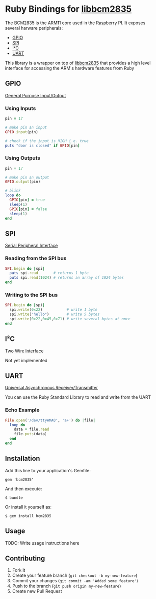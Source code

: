 # Ruby Bindings for [libbcm2835](http://www.open.com.au/mikem/bcm2835/)

The BCM2835 is the ARM11 core used in the Raspberry PI. It exposes several harware peripherals:

- [GPIO](#gpio)
- [SPI](#spi)
- [I²C](#i%C2%B2c)
- [UART](#uart)

This library is a wrapper on top of [libbcm2835](http://www.open.com.au/mikem/bcm2835/) that provides a high level interface for accessing the ARM's hardware features from Ruby

## GPIO 

[General Purpose Input/Output](http://en.wikipedia.org/wiki/GPIO) 

### Using Inputs
```ruby
pin = 17

# make pin an input
GPIO.input(pin)

# check if the input is HIGH i.e. true
puts "door is closed" if GPIO[pin]
```

### Using Outputs
```ruby
pin = 17

# make pin an output
GPIO.output(pin)

# blink
loop do
  GPIO[pin] = true
  sleep(1)
  GPIO[pin] = false
  sleep(1)
end
```
## SPI

[Serial Peripheral Interface](http://en.wikipedia.org/wiki/Serial_Peripheral_Interface_Bus)

### Reading from the SPI bus
```ruby
SPI.begin do |spi| 
  puts spi.read       # returns 1 byte
  puts spi.read(1024) # returns an array of 1024 bytes 
end
```

### Writing to the SPI bus
```ruby
SPI.begin do |spi| 
  spi.write(0x22)           # write 1 byte
  spi.write("hello")        # write 5 bytes
  spi.write(0x22,0x45,0x71) # write several bytes at once 
end
```

## I²C

[Two Wire Interface](http://en.wikipedia.org/wiki/I²C)

Not yet implemented

## UART

[Universal Asynchronous Receiver/Transmitter](http://en.wikipedia.org/wiki/UART) 

You can use the Ruby Standard Library to read and write from the UART

### Echo Example
```ruby
File.open('/dev/ttyAMA0', 'a+') do |file|
  loop do 
    data = file.read
    file.puts(data)
  end
end
```

## Installation

Add this line to your application's Gemfile:

    gem 'bcm2835'

And then execute:

    $ bundle

Or install it yourself as:

    $ gem install bcm2835

## Usage

TODO: Write usage instructions here

## Contributing

1. Fork it
2. Create your feature branch (`git checkout -b my-new-feature`)
3. Commit your changes (`git commit -am 'Added some feature'`)
4. Push to the branch (`git push origin my-new-feature`)
5. Create new Pull Request
